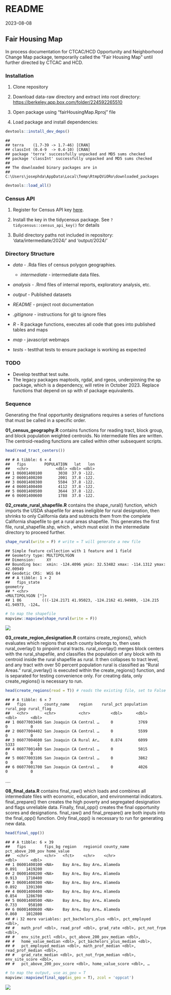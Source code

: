 README
================
2023-08-08

## Fair Housing Map

In process documentation for CTCAC/HCD Opportunity and Neighborhood
Change Map package, temporarily called the “Fair Housing Map” until
further directed by CTCAC and HCD.

### Installation

1.  Clone repository

2.  Download data-raw directory and extract into root directory:
    <https://berkeley.app.box.com/folder/224592265510>

3.  Open package using “fairHousingMap.Rproj” file

4.  Load package and install dependencies:

``` r
devtools::install_dev_deps()
```

    ## 
    ## terra    (1.7-39 -> 1.7-46) [CRAN]
    ## classInt (0.4-9  -> 0.4-10) [CRAN]
    ## package 'terra' successfully unpacked and MD5 sums checked
    ## package 'classInt' successfully unpacked and MD5 sums checked
    ## 
    ## The downloaded binary packages are in
    ##  C:\Users\josephda\AppData\Local\Temp\RtmpQViORo\downloaded_packages

``` r
devtools::load_all()
```

### Census API

1.  Register for Census API key
    [here](https://api.census.gov/data/key_signup.html).

2.  Install the key in the tidycensus package. See
    `?tidycensus::census_api_key()` for details

3.  Build directory paths not included in repository:
    ‘data/intermediate/2024/’ and ‘output/2024/’

### Directory Structure

- *data* - .Rda files of census polygon geographies.

  - *intermediate* - intermediate data files.

- *analysis* - .Rmd files of internal reports, exploratory analysis,
  etc.

- *output* - Published datasets

- *README* - project root documentation

- *.gitignore* - instructions for git to ignore files

- *R* - R package functions, executes all code that goes into published
  tables and maps

- *map* - javascript webmaps

- *tests* - testthat tests to ensure package is working as expected

### TODO

- Develop testthat test suite.
- The legacy packages maptools, rgdal, and rgeos, underpinning the sp
  package, which is a dependency, will retire in October 2023. Replace
  functions that depend on sp with sf package equivalents.

### Sequence

Generating the final opportunity designations requires a series of
functions that must be called in a specific order.

**01_census_geography.R** contains functions for reading tract, block
group, and block population weighted centroids. No intermediate files
are written. The centroid-reading functions are called within other
subsequent scripts.

``` r
head(read_tract_centers())
```

    ## # A tibble: 6 × 4
    ##   fips        POPULATION   lat   lon
    ##   <chr>            <dbl> <dbl> <dbl>
    ## 1 06001400100       3038  37.9 -122.
    ## 2 06001400200       2001  37.8 -122.
    ## 3 06001400300       5504  37.8 -122.
    ## 4 06001400400       4112  37.8 -122.
    ## 5 06001400500       3644  37.8 -122.
    ## 6 06001400600       1788  37.8 -122.

**02_create_rural_shapefile.R** contains the shape_rural() function,
which imports the USDA shapefile for areas ineligible for rural
designation, then shrinks to only California data and subtracts them
from the complete California shapefile to get a rural areas shapefile.
This generates the first file, rural_shapefile.shp, which , which must
exist in the intermediate directory to proceed further.

``` r
shape_rural(write = F) # write = T will generate a new file
```

    ## Simple feature collection with 1 feature and 1 field
    ## Geometry type: MULTIPOLYGON
    ## Dimension:     XY
    ## Bounding box:  xmin: -124.4096 ymin: 32.53482 xmax: -114.1312 ymax: 42.00949
    ## Geodetic CRS:  WGS 84
    ## # A tibble: 1 × 2
    ##   fips_state                                                            geometry
    ## * <chr>                                                       <MULTIPOLYGON [°]>
    ## 1 06         (((-124.2171 41.95023, -124.2162 41.94989, -124.215 41.94973, -124…

``` r
# to map the shapefile
mapview::mapview(shape_rural(write = F))
```

![](README_files/figure-gfm/unnamed-chunk-5-1.png)<!-- -->

**03_create_region_designation.R** contains create_regions(), which
evaluates which regions that each county belongs to, then uses
rural_overlay() to pinpoint rural tracts. rural_overlay() merges block
centers with the rural_shapefile, and classifies the population of any
block with its centroid inside the rural shapefile as rural. It then
collapses to tract level, and any tract with over 50 percent population
rural is classified as “Rural Areas.” rural_overlay() is executed within
the create_regions() function, and is separated for testing convenience
only. For creating data, only create_regions() is necessary to run.

``` r
head(create_regions(read = T)) # reads the existing file, set to False to generate new
```

    ## # A tibble: 6 × 7
    ##   fips        county_name    region    rural_pct population rural_pop rural_flag
    ##   <chr>       <chr>          <chr>         <dbl>      <dbl>     <dbl>      <dbl>
    ## 1 06077003406 San Joaquin CA Central …     0           3769         0          0
    ## 2 06077004402 San Joaquin CA Central …     0           5599         0          0
    ## 3 06077004600 San Joaquin CA Rural Ar…     0.874       6099      5333          1
    ## 4 06077001400 San Joaquin CA Central …     0           5015         0          0
    ## 5 06077003106 San Joaquin CA Central …     0           3862         0          0
    ## 6 06077001700 San Joaquin CA Central …     0           4026         0          0

….

**08_final_data.R** contains final_raw() which loads and combines all
intermediate files with economic, education, and environmental
indicators. final_prepare() then creates the high poverty and segregated
designation and flags unreliable data. Finally, final_opp() creates the
final opportunity scores and designations. final_raw() and
final_prepare() are both inputs into the final_opp() function. Only
final_opp() is necessary to run for generating new data.

``` r
head(final_opp())
```

    ## # A tibble: 6 × 39
    ##   fips        fips_bg region   regionid county_name pct_above_200_pov home_value
    ##   <chr>       <chr>   <fct>    <chr>    <chr>                   <dbl>      <dbl>
    ## 1 06001400100 <NA>    Bay Are… Bay Are… Alameda                 0.891    1419200
    ## 2 06001400200 <NA>    Bay Are… Bay Are… Alameda                 0.913    1710400
    ## 3 06001400300 <NA>    Bay Are… Bay Are… Alameda                 0.892    1391300
    ## 4 06001400400 <NA>    Bay Are… Bay Are… Alameda                 0.854    1286700
    ## 5 06001400500 <NA>    Bay Are… Bay Are… Alameda                 0.733     958100
    ## 6 06001400600 <NA>    Bay Are… Bay Are… Alameda                 0.860    1012800
    ## # ℹ 32 more variables: pct_bachelors_plus <dbl>, pct_employed <dbl>,
    ## #   math_prof <dbl>, read_prof <dbl>, grad_rate <dbl>, pct_not_frpm <dbl>,
    ## #   env_site_pctl <dbl>, pct_above_200_pov_median <dbl>,
    ## #   home_value_median <dbl>, pct_bachelors_plus_median <dbl>,
    ## #   pct_employed_median <dbl>, math_prof_median <dbl>, read_prof_median <dbl>,
    ## #   grad_rate_median <dbl>, pct_not_frpm_median <dbl>, env_site_score <dbl>,
    ## #   pct_above_200_pov_score <dbl>, home_value_score <dbl>, …

``` r
# to map the output, use as_geo = T
mapview::mapview(final_opp(as_geo = T), zcol = 'oppcat')
```

![](README_files/figure-gfm/unnamed-chunk-8-1.png)<!-- -->
